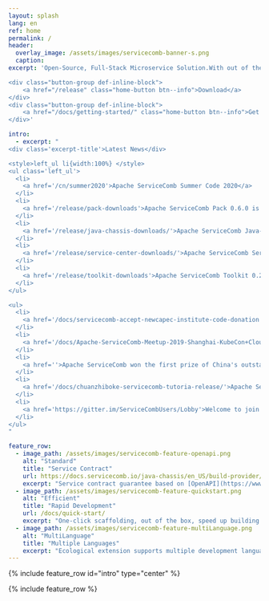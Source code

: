 ```yaml
---
layout: splash
lang: en
ref: home
permalink: /
header:
  overlay_image: /assets/images/servicecomb-banner-s.png
  caption:
excerpt: 'Open-Source, Full-Stack Microservice Solution.With out of the box, high performance, compatible with popular ecology, multi-language support

<div class="button-group def-inline-block">
    <a href="/release" class="home-button btn--info">Download</a>
</div>
<div class="button-group def-inline-block">
    <a href="/docs/getting-started/" class="home-button btn--info">Get started</a>
</div>'

intro:
  - excerpt: "
<div class='excerpt-title'>Latest News</div>

<style>left_ul li{width:100%} </style>
<ul class='left_ul'>
  <li>
    <a href='/cn/summer2020'>Apache ServiceComb Summer Code 2020</a>
  </li>
  <li>
    <a href='/release/pack-downloads'>Apache ServiceComb Pack 0.6.0 is released</a>
  </li>
  <li>
    <a href='/release/java-chassis-downloads/'>Apache ServiceComb Java-Chassis Release Version 2.6.0</a>
  </li>
  <li>
    <a href='/release/service-center-downloads/'>Apache ServiceComb Service-Center Release Version 2.0.0</a>
  </li>
  <li>
    <a href='/release/toolkit-downloads'>Apache ServiceComb Toolkit 0.2.0 is released</a>
  </li>
</ul>

<ul>
  <li>
    <a href='/docs/servicecomb-accept-newcapec-institute-code-donation'>Apache ServiceComb  accept code donation from NewCapec Institute</a>
  </li>
  <li>
    <a href='/docs/Apache-ServiceComb-Meetup-2019-Shanghai-KubeCon+CloudNative+OSS-Report'>Apache ServiceComb Meetup and new projects release</a>
  </li>
  <li>
    <a href=''>Apache ServiceComb won the first prize of China's outstanding open source project organized by China Open Source Cloud Alliance</a>
  </li>
  <li>
    <a href='/docs/chuanzhiboke-servicecomb-tutoria-release/'>Apache ServiceComb community joint Itcast.cn sub-brand Itheima, Boxuegu and Wisdom Gathering release micro-service tutorial</a>
  </li>
  <li>
    <a href='https://gitter.im/ServiceCombUsers/Lobby'>Welcome to join Apache ServiceComb community at Gitter</a>
  </li>
</ul>
"

feature_row:
  - image_path: /assets/images/servicecomb-feature-openapi.png
    alt: "Standard"
    title: "Service Contract"
    url: https://docs.servicecomb.io/java-chassis/en_US/build-provider/define-contract.html
    excerpt: "Service contract guarantee based on [OpenAPI](https://www.openapis.org)"
  - image_path: /assets/images/servicecomb-feature-quickstart.png
    alt: "Efficient"
    title: "Rapid Development"
    url: /docs/quick-start/
    excerpt: "One-click scaffolding, out of the box, speed up building of microservice applications"
  - image_path: /assets/images/servicecomb-feature-multiLanguage.png
    alt: "MultiLanguage"
    title: "Multiple Languages"
    excerpt: "Ecological extension supports multiple development languages such as Java/Golang/PHP/NodeJS"
---
```


{% include feature_row id="intro" type="center" %}

<div class="normal-feature-row">
{% include feature_row %}
</div>
